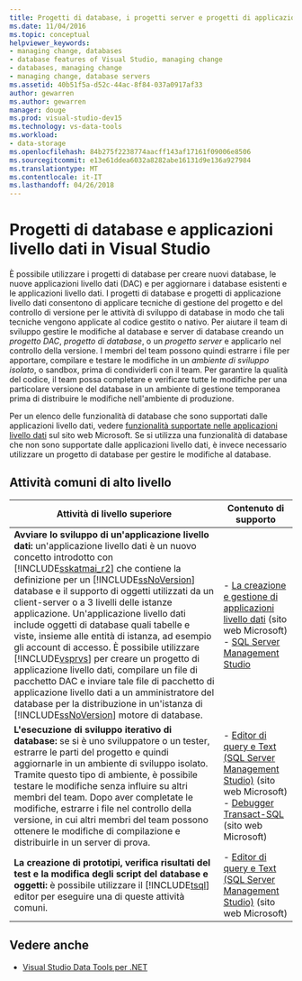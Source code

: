 ```yaml
---
title: Progetti di database, i progetti server e progetti di applicazione livello dati in Visual Studio
ms.date: 11/04/2016
ms.topic: conceptual
helpviewer_keywords:
- managing change, databases
- database features of Visual Studio, managing change
- databases, managing change
- managing change, database servers
ms.assetid: 40b51f5a-d52c-44ac-8f84-037a0917af33
author: gewarren
ms.author: gewarren
manager: douge
ms.prod: visual-studio-dev15
ms.technology: vs-data-tools
ms.workload:
- data-storage
ms.openlocfilehash: 84b275f2238774aacff143af17161f09006e8506
ms.sourcegitcommit: e13e61ddea6032a8282abe16131d9e136a927984
ms.translationtype: MT
ms.contentlocale: it-IT
ms.lasthandoff: 04/26/2018
---
```

# <a name="database-projects-and-data-tier-applications-in-visual-studio"></a>Progetti di database e applicazioni livello dati in Visual Studio
È possibile utilizzare i progetti di database per creare nuovi database, le nuove applicazioni livello dati (DAC) e per aggiornare i database esistenti e le applicazioni livello dati. I progetti di database e progetti di applicazione livello dati consentono di applicare tecniche di gestione del progetto e del controllo di versione per le attività di sviluppo di database in modo che tali tecniche vengono applicate al codice gestito o nativo. Per aiutare il team di sviluppo gestire le modifiche al database e server di database creando un *progetto DAC*, *progetto di database*, o un *progetto server* e applicarlo nel controllo della versione. I membri del team possono quindi estrarre i file per apportare, compilare e testare le modifiche in un *ambiente di sviluppo isolato*, o sandbox, prima di condividerli con il team. Per garantire la qualità del codice, il team possa completare e verificare tutte le modifiche per una particolare versione del database in un ambiente di gestione temporanea prima di distribuire le modifiche nell'ambiente di produzione.

Per un elenco delle funzionalità di database che sono supportati dalle applicazioni livello dati, vedere [funzionalità supportate nelle applicazioni livello dati](http://go.microsoft.com/fwlink/?LinkId=164239) sul sito web Microsoft. Se si utilizza una funzionalità di database che non sono supportate dalle applicazioni livello dati, è invece necessario utilizzare un progetto di database per gestire le modifiche al database.

## <a name="common-high-level-tasks"></a>Attività comuni di alto livello

|Attività di livello superiore|Contenuto di supporto|
|----------------------|------------------------|
|**Avviare lo sviluppo di un'applicazione livello dati:** un'applicazione livello dati è un nuovo concetto introdotto con [!INCLUDE[sskatmai_r2](../data-tools/includes/sskatmai_r2_md.md)] che contiene la definizione per un [!INCLUDE[ssNoVersion](../data-tools/includes/ssnoversion_md.md)] database e il supporto di oggetti utilizzati da un client-server o a 3 livelli delle istanze applicazione. Un'applicazione livello dati include oggetti di database quali tabelle e viste, insieme alle entità di istanza, ad esempio gli account di accesso. È possibile utilizzare [!INCLUDE[vsprvs](../code-quality/includes/vsprvs_md.md)] per creare un progetto di applicazione livello dati, compilare un file di pacchetto DAC e inviare tale file di pacchetto di applicazione livello dati a un amministratore del database per la distribuzione in un'istanza di [!INCLUDE[ssNoVersion](../data-tools/includes/ssnoversion_md.md)] motore di database.|-   [La creazione e gestione di applicazioni livello dati](http://go.microsoft.com/fwlink/?LinkId=160741) (sito web Microsoft)<br />-   [SQL Server Management Studio](http://go.microsoft.com/fwlink/?LinkId=227328)|
|**L'esecuzione di sviluppo iterativo di database:** se si è uno sviluppatore o un tester, estrarre le parti del progetto e quindi aggiornarle in un ambiente di sviluppo isolato. Tramite questo tipo di ambiente, è possibile testare le modifiche senza influire su altri membri del team. Dopo aver completate le modifiche, estrarre i file nel controllo della versione, in cui altri membri del team possono ottenere le modifiche di compilazione e distribuirle in un server di prova.|-   [Editor di query e Text (SQL Server Management Studio)](http://go.microsoft.com/fwlink/?LinkId=227327) (sito web Microsoft)<br />-   [Debugger Transact-SQL](http://go.microsoft.com/fwlink/?LinkId=227324) (sito web Microsoft)|
|**La creazione di prototipi, verifica risultati del test e la modifica degli script del database e oggetti:** è possibile utilizzare il [!INCLUDE[tsql](../data-tools/includes/tsql_md.md)] editor per eseguire una di queste attività comuni.|-   [Editor di query e Text (SQL Server Management Studio)](http://go.microsoft.com/fwlink/?LinkId=227327) (sito web Microsoft)|

## <a name="see-also"></a>Vedere anche

- [Visual Studio Data Tools per .NET](../data-tools/visual-studio-data-tools-for-dotnet.md)
